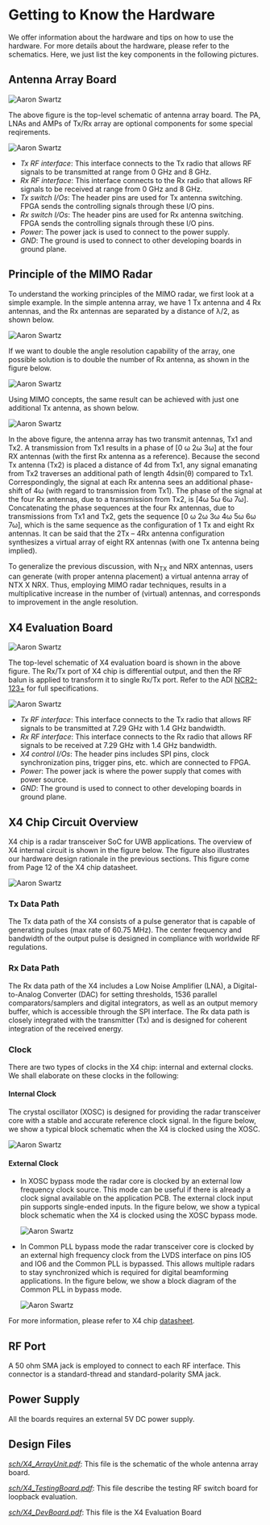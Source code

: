 # Getting to Know the Hardware

We offer information about the hardware and tips on how to use the hardware. For more details about the hardware, please refer to the schematics. Here, we just list the key components in the following pictures.

## Antenna Array Board

![Aaron Swartz](https://raw.githubusercontent.com/DeepWiSe888/Octopus/main/image/array_block.png)

The above figure is the top-level schematic of antenna array board. The PA, LNAs and AMPs of Tx/Rx array are optional components for some special reqirements. 



![Aaron Swartz](https://raw.githubusercontent.com/DeepWiSe888/Octopus/main/image/array_board.png)

- *Tx RF interface*: This interface connects to the Tx radio that allows RF signals to be transmitted at range from 0 GHz and 8 GHz. 
- *Rx RF interface*: This interface connects to the Rx radio that allows RF signals to be received at range from 0 GHz and 8 GHz. 
- *Tx switch I/Os*: The header pins are used for Tx antenna switching. FPGA sends the controlling signals through these I/O pins. 
- *Rx switch I/Os*: The header pins are used for Rx antenna switching. FPGA sends the controlling signals through these I/O pins. 
- *Power*: The power jack is used to connect to the power supply.
- *GND*: The ground is used to connect to other developing boards in ground plane.

## Principle of the MIMO Radar
To understand the working principles of the MIMO radar, we first look at a simple example. In the simple antenna array, we have 1 Tx antenna and 4 Rx antennas, and the Rx antennas are separated by a distance of λ/2, as shown below.

![Aaron Swartz](https://raw.githubusercontent.com/DeepWiSe888/Octopus/main/image/mimo0.png)

If we want to double the angle resolution capability of the array, one possible solution is to double the number of Rx antenna, as shown in the figure below.

![Aaron Swartz](https://raw.githubusercontent.com/DeepWiSe888/Octopus/main/image/mimo1.png)

Using MIMO concepts, the same result can be achieved with just one additional Tx antenna, as shown below.

![Aaron Swartz](https://raw.githubusercontent.com/DeepWiSe888/Octopus/main/image/mimo2.png)

In the above figure, the antenna array has two transmit antennas, Tx1 and Tx2. A transmission from Tx1 results in a phase of \[0 ω 2ω 3ω\] at the four RX antennas (with the first Rx antenna as a reference). Because the second Tx antenna (Tx2) is placed a distance of 4d from Tx1, any signal emanating from Tx2 traverses an additional path of length 4dsin(θ) compared to Tx1. Correspondingly, the signal at each Rx antenna sees an additional phase-shift of 4ω (with regard to transmission from Tx1). The phase of the signal at the four Rx antennas, due to a transmission from Tx2, is \[4ω 5ω 6ω 7ω\]. Concatenating the phase sequences at the four Rx antennas, due to transmissions from Tx1 and Tx2, gets the sequence \[0 ω 2ω 3ω 4ω 5ω 6ω 7ω\], which is the same sequence as the configuration of 1 Tx and eight Rx antennas. It can be said that the 2Tx – 4Rx antenna configuration synthesizes a virtual array of eight RX antennas (with one Tx antenna being implied).

To generalize the previous discussion, with N<sub>TX</sub> and NRX antennas, users can generate (with proper antenna placement) a virtual antenna array of NTX X NRX. Thus, employing MIMO radar techniques, results in a multiplicative increase in the number of (virtual) antennas, and corresponds to improvement in the angle resolution.

## X4 Evaluation Board

![Aaron Swartz](https://raw.githubusercontent.com/DeepWiSe888/Octopus/main/image/x4_eval_block.png)

The top-level schematic of X4 evaluation board is shown in the above figure. The Rx/Tx port of X4 chip is differential output, and then the RF balun is applied to transform it to single Rx/Tx port.  Refer to the ADI [NCR2-123+](https://www.minicircuits.com/pdfs/NCR2-123+.pdf) for full specifications.



![Aaron Swartz](https://raw.githubusercontent.com/DeepWiSe888/Octopus/main/image/x4_board.png)

- *Tx RF interface*: This interface connects to the Tx radio that allows RF signals to be transmitted at 7.29 GHz with 1.4 GHz bandwidth.
- *Rx RF interface*: This interface connects to the Rx radio that allows RF signals to be received at 7.29 GHz with 1.4 GHz bandwidth.
- *X4 control I/Os*: The header pins includes SPI pins, clock synchronization pins, trigger pins, etc. which are connected to FPGA.
- *Power*: The power jack is where the power supply that comes with power source.
- *GND*: The ground is used to connect to other developing boards in ground plane.

## X4 Chip Circuit Overview

X4 chip is a radar transceiver SoC for UWB applications.  The overview of X4 internal circuit is shown in the figure below. The figure also illustrates our hardware design rationale in the previous sections. This figure come from Page 12 of the X4 chip datasheet.

![Aaron Swartz](https://raw.githubusercontent.com/DeepWiSe888/Octopus/main/image/x4_circuit.jpg)



### Tx Data Path

The Tx data path of the X4 consists of a pulse generator that is capable of generating pulses (max rate of 60.75 MHz). The center frequency and bandwidth of the output pulse is designed in compliance with worldwide RF regulations.

### Rx Data Path

The Rx data path of the X4 includes a Low Noise Amplifier (LNA), a Digital-to-Analog Converter (DAC) for setting thresholds, 1536 parallel comparators/samplers and digital integrators, as well as an output memory buffer, which is accessible through the SPI interface. The Rx data path is closely integrated with the transmitter (Tx) and is designed for coherent integration of the received energy.

### Clock

There are two types of clocks in the X4 chip: internal and external clocks. We shall elaborate on these clocks in the following:

#### Internal Clock

The crystal oscillator (XOSC) is designed for providing the radar transceiver core with a stable and accurate reference clock signal.  In the figure below, we show a typical block schematic when the X4 is clocked using the XOSC.

![Aaron Swartz](https://raw.githubusercontent.com/DeepWiSe888/Octopus/main/image/x4_interClock.jpg)

#### External Clock

- In XOSC bypass mode the radar core is clocked by an external low frequency clock source. This mode can be useful if there is already a clock signal available on the application PCB. The external clock input pin supports single-ended inputs. In the figure below, we show a typical block schematic when the X4 is clocked using the XOSC bypass mode.

  ![Aaron Swartz](https://raw.githubusercontent.com/DeepWiSe888/Octopus/main/image/x4_exClock1.jpg)

- In Common PLL bypass mode the radar transceiver core is clocked by an external high frequency clock from the LVDS interface on pins IO5 and IO6 and the Common PLL is bypassed. This allows multiple radars to stay synchronized which is required for digital beamforming applications. In the figure below, we show a block diagram of the Common PLL in bypass mode.

  ![Aaron Swartz](https://raw.githubusercontent.com/DeepWiSe888/Octopus/main/image/x4_exClock2.jpg)

For more information, please refer to X4 chip [datasheet](https://www.radartutorial.eu/19.kartei/13.labs/pubs/x4_datasheet_revE_restricted.pdf).

## RF Port

A 50 ohm SMA jack is employed to connect to each RF interface. This connector is a standard-thread and standard-polarity SMA jack.  

## Power Supply

All the boards requires an external 5V DC power supply. 

## Design Files

[*sch/X4_ArrayUnit.pdf*](https://github.com/DeepWiSe888/Octopus/blob/main/hardware/sch/X4_ArrayUnit.pdf): This  file is the schematic of the whole antenna array board.

[*sch/X4_TestingBoard.pdf*](https://github.com/DeepWiSe888/Octopus/blob/main/hardware/sch/X4_TestingBoard.pdf): This file describe the testing RF switch board for loopback evaluation.

[*sch/X4_DevBoard.pdf*](https://github.com/DeepWiSe888/Octopus/blob/main/hardware/sch/X4_DevBoard.pdf): This file is the X4 Evaluation Board
